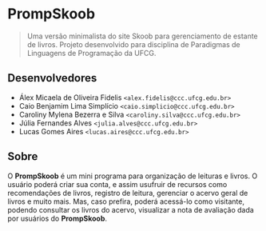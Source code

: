 # PrompSkoob
> Uma versão minimalista do site Skoob para gerenciamento de estante de livros. Projeto desenvolvido para disciplina de
Paradigmas de Linguagens de Programação da UFCG.

## Desenvolvedores

- Álex Micaela de Oliveira Fidelis `<alex.fidelis@ccc.ufcg.edu.br>`
- Caio Benjamim Lima Simplício `<caio.simplicio@ccc.ufcg.edu.br>`
- Caroliny Mylena Bezerra e Silva `<caroliny.silva@ccc.ufcg.edu.br>`
- Júlia Fernandes Alves `<julia.alves@ccc.ufcg.edu.br>`
- Lucas Gomes Aires `<lucas.aires@ccc.ufcg.edu.br>`

## Sobre

O **PrompSkoob** é um mini programa para organização de leituras e livros. O usuário poderá criar sua conta, e assim
usufruir de recursos como recomendações de livros, registro de leitura, gerenciar o acervo geral de livros e muito mais.
Mas, caso prefira, poderá acessá-lo como visitante, podendo consultar os livros do acervo, visualizar a nota de avaliação
dada por usuários do **PrompSkoob**.